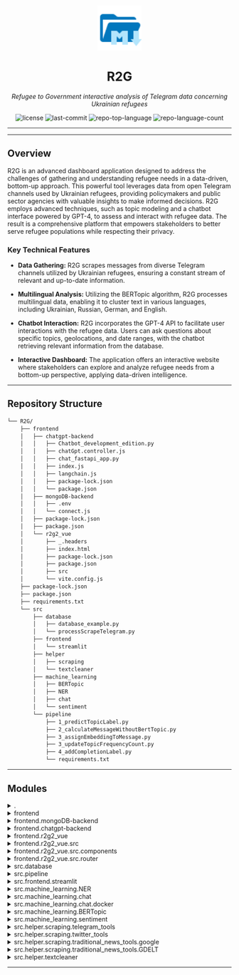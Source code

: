 <p align="center">
  <img src="https://raw.githubusercontent.com/PKief/vscode-material-icon-theme/ec559a9f6bfd399b82bb44393651661b08aaf7ba/icons/folder-markdown-open.svg" width="100" />
</p>
<p align="center">
    <h1 align="center">R2G</h1>
</p>
<p align="center">
    <em>Refugee to Government interactive analysis of Telegram data concerning Ukrainian refugees</em>
</p>
<p align="center">
	<img src="https://img.shields.io/github/license/submissiongiq/R2G?style=default&color=0080ff" alt="license">
	<img src="https://img.shields.io/github/last-commit/submissiongiq/R2G?style=default&color=0080ff" alt="last-commit">
	<img src="https://img.shields.io/github/languages/top/submissiongiq/R2G?style=default&color=0080ff" alt="repo-top-language">
	<img src="https://img.shields.io/github/languages/count/submissiongiq/R2G?style=default&color=0080ff" alt="repo-language-count">
<p>
<p align="center">
	<!-- default option, no dependency badges. -->
</p>
<hr>


---


## Overview

R2G is an advanced dashboard application designed to address the challenges of gathering and understanding refugee needs in a data-driven, bottom-up approach. This powerful tool leverages data from open Telegram channels used by Ukrainian refugees, providing policymakers and public sector agencies with valuable insights to make informed decisions. R2G employs advanced techniques, such as topic modeling and a chatbot interface powered by GPT-4, to assess and interact with refugee data. The result is a comprehensive platform that empowers stakeholders to better serve refugee populations while respecting their privacy.

### Key Technical Features

- **Data Gathering:** R2G scrapes messages from diverse Telegram channels utilized by Ukrainian refugees, ensuring a constant stream of relevant and up-to-date information.

- **Multilingual Analysis:** Utilizing the BERTopic algorithm, R2G processes multilingual data, enabling it to cluster text in various languages, including Ukrainian, Russian, German, and English.

- **Chatbot Interaction:** R2G incorporates the GPT-4 API to facilitate user interactions with the refugee data. Users can ask questions about specific topics, geolocations, and date ranges, with the chatbot retrieving relevant information from the database.

- **Interactive Dashboard:** The application offers an interactive website where stakeholders can explore and analyze refugee needs from a bottom-up perspective, applying data-driven intelligence.

---


##  Repository Structure

```sh
└── R2G/
    ├── frontend
    │   ├── chatgpt-backend
    │   │   ├── Chatbot_development_edition.py
    │   │   ├── chatGpt.controller.js
    │   │   ├── chat_fastapi_app.py
    │   │   ├── index.js
    │   │   ├── langchain.js
    │   │   ├── package-lock.json
    │   │   └── package.json
    │   ├── mongoDB-backend
    │   │   ├── .env
    │   │   └── connect.js
    │   ├── package-lock.json
    │   ├── package.json
    │   └── r2g2_vue
    │       ├── _.headers
    │       ├── index.html
    │       ├── package-lock.json
    │       ├── package.json
    │       ├── src
    │       └── vite.config.js
    ├── package-lock.json
    ├── package.json
    ├── requirements.txt
    └── src
        ├── database
        │   ├── database_example.py
        │   └── processScrapeTelegram.py
        ├── frontend
        │   └── streamlit
        ├── helper
        │   ├── scraping
        │   └── textcleaner
        ├── machine_learning
        │   ├── BERTopic
        │   ├── NER
        │   ├── chat
        │   └── sentiment
        └── pipeline
            ├── 1_predictTopicLabel.py
            ├── 2_calculateMessageWithoutBertTopic.py
            ├── 3_assignEmbeddingToMessage.py
            ├── 3_updateTopicFrequencyCount.py
            ├── 4_addCompletionLabel.py
            └── requirements.txt
```

---

##  Modules

<details closed><summary>.</summary>

| File                                                                                    | Summary                                                                                                                                                                                                                                                                                                                                                      |
| ---                                                                                     | ---                                                                                                                                                                                                                                                                                                                                                          |
| [requirements.txt](https://github.com/submissiongiq/R2G/blob/master/requirements.txt)   | This code snippet, located in the frontend directory, is responsible for managing the backend logic of the chatGpt application. It includes files like Tumen_Chatbot_development_edition.py, chatGpt.controller.js, chat_fastapi_app.py, and langchain.js. These files handle the processing and communication between the frontend and the chatbot backend. |
| [.gitignore](https://github.com/submissiongiq/R2G/blob/master/.gitignore)               | The code snippet is part of the R2G repository and is located in the frontend directory. It ignores the node_modules and frontend/node_modules folders when tracking changes in Git.                                                                                                                                                                         |
| [package-lock.json](https://github.com/submissiongiq/R2G/blob/master/package-lock.json) | The `package-lock.json` file in the `R2G` repository stores the dependencies and their specific versions for the project. It ensures consistent builds across different development environments by locking down the exact versions of the dependencies required.                                                                                            |
| [package.json](https://github.com/submissiongiq/R2G/blob/master/package.json)           | This code snippet, located in the package.json file, includes dependencies for the parent repository's architecture. It ensures compatibility and functionality by including packages for handling CORS and environment variables.                                                                                                                           |

</details>

<details closed><summary>frontend</summary>

| File                                                                                             | Summary                                                                                                                                                                                                                                          |
| ---                                                                                              | ---                                                                                                                                                                                                                                              |
| [package-lock.json](https://github.com/submissiongiq/R2G/blob/master/frontend/package-lock.json) | The code snippet in the chatgpt-backend folder of the R2G repository is responsible for implementing the backend logic for a chatbot. It includes files for the chatbot's controller and server setup.                                           |
| [package.json](https://github.com/submissiongiq/R2G/blob/master/frontend/package.json)           | The code snippet in frontend/package.json is responsible for managing the dependencies required by the frontend of the R2G repository. It ensures that the necessary packages, such as axios, express, and openai, are installed and up to date. |

</details>

<details closed><summary>frontend.mongoDB-backend</summary>

| File                                                                                               | Summary                                                                                                                                                                                                                                                                                                                      |
| ---                                                                                                | ---                                                                                                                                                                                                                                                                                                                          |
| [connect.js](https://github.com/submissiongiq/R2G/blob/master/frontend/mongoDB-backend/connect.js) | The code snippet in `connect.js` establishes a connection to a MongoDB database and creates an Express server. It handles requests to retrieve data from specific collections in the database. It also implements CORS to allow access from specific origins. The server runs on a specified port and returns health status. |
| [.env](https://github.com/submissiongiq/R2G/blob/master/frontend/mongoDB-backend/.env)             | This code snippet in the `frontend/mongoDB-backend` directory of the repository's architecture manages the MongoDB connection using the provided URL.                                                                                                                                                                        |

</details>

<details closed><summary>frontend.chatgpt-backend</summary>

| File                                                                                                                                                   | Summary                                                                                                                                                                                                                                                                                                                                                                                                                                                                                                                                                                                                                         |
| ---                                                                                                                                                    | ---                                                                                                                                                                                                                                                                                                                                                                                                                                                                                                                                                                                                                             |
| [chatGpt.controller.js](https://github.com/submissiongiq/R2G/blob/master/frontend/chatgpt-backend/chatGpt.controller.js)                               | The code snippet `chatGpt.controller.js` is a controller module that interacts with OpenAI's GPT-3.5 Turbo model for chat-based conversational AI. It creates an OpenAI instance, configures it with the provided API key, and sends a user's message to the model for generating a reply. The reply is then returned as a response.                                                                                                                                                                                                                                                                                            |
| [Tumen_Chatbot_development_edition.py](https://github.com/submissiongiq/R2G/blob/master/frontend/chatgpt-backend/Tumen_Chatbot_development_edition.py) | This code snippet, located at `frontend/chatgpt-backend/Tumen_Chatbot_development_edition.py`, is responsible for creating a FastAPI web server that interacts with a chatbot. It processes user queries, retrieves relevant information from a MongoDB database, and generates responses using the OpenAI GPT-3.5 Turbo language model. The code handles filtering and parsing parameters, connects to the database, performs text embeddings and vector searches, and constructs a conversational retrieval chain. The server accepts POST requests to `/query` and returns the chatbot's answer along with the chat history. |
| [index.js](https://github.com/submissiongiq/R2G/blob/master/frontend/chatgpt-backend/index.js)                                                         | The `index.js` file in the `frontend/chatgpt-backend` directory acts as the server entry point for the chatbot functionality. It sets up an Express server, handles CORS and JSON parsing, and exposes a `/chatbot` endpoint for interacting with the chat GPT model.                                                                                                                                                                                                                                                                                                                                                           |
| [package-lock.json](https://github.com/submissiongiq/R2G/blob/master/frontend/chatgpt-backend/package-lock.json)                                       | The code snippet in the chatgpt-backend folder of the R2G repository serves as the backend implementation for a chatbot built with ChatGPT. It includes files and logic for handling user input, generating responses, and handling language translation. It integrates with a MongoDB backend and utilizes FastAPI and JavaScript technologies.                                                                                                                                                                                                                                                                                |
| [package.json](https://github.com/submissiongiq/R2G/blob/master/frontend/chatgpt-backend/package.json)                                                 | The code snippet in the file `frontend/chatgpt-backend/package.json` is responsible for managing the dependencies required for the backend of the ChatGPT application. It specifies the necessary packages like `body-parser`, `cors`, `dotenv`, `express`, `langchain`, and `openai` along with their respective versions.                                                                                                                                                                                                                                                                                                     |
| [langchain.js](https://github.com/submissiongiq/R2G/blob/master/frontend/chatgpt-backend/langchain.js)                                                 | The `langchain.js` code snippet in the `frontend/chatgpt-backend` directory is a server-side implementation of a chatbot API. It utilizes various NLP libraries like OpenAI, MongoDB, and Langchain to retrieve relevant documents and provide accurate answers to user questions. The API listens for POST requests and returns the chatbot's response.                                                                                                                                                                                                                                                                        |
| [chat_fastapi_app.py](https://github.com/submissiongiq/R2G/blob/master/frontend/chatgpt-backend/chat_fastapi_app.py)                                   | This code snippet is a FastAPI backend application that handles user queries and returns relevant answers. It connects to MongoDB Atlas for data retrieval and utilizes various components from the langchain package, such as embeddings, conversation memory, and retrieval chains, to process the queries. The code also parses parameters, constructs search conditions, and integrates with the OpenAI API for generating answers.                                                                                                                                                                                         |

</details>

<details closed><summary>frontend.r2g2_vue</summary>

| File                                                                                                      | Summary                                                                                                                                                                                                                                                                   |
| ---                                                                                                       | ---                                                                                                                                                                                                                                                                       |
| [index.html](https://github.com/submissiongiq/R2G/blob/master/frontend/r2g2_vue/index.html)               | The code snippet in the `frontend/r2g2_vue/index.html` file is responsible for rendering the main Vue.js application in the browser. It includes the necessary HTML structure, sets the document title, and imports the main JavaScript module for the Vue.js app.        |
| [vite.config.js](https://github.com/submissiongiq/R2G/blob/master/frontend/r2g2_vue/vite.config.js)       | The `vite.config.js` file in the `frontend/r2g2_vue` directory is responsible for configuring the Vite build tool for the Vue.js frontend. It sets up the Vue plugin and resolves the alias for the `src` directory using the `fileURLToPath` and `URL` functions.        |
| [.gitignore](https://github.com/submissiongiq/R2G/blob/master/frontend/r2g2_vue/.gitignore)               | The code snippet in `frontend/r2g2_vue/.gitignore` specifies the files and directories that should be ignored by Git. It excludes log files, editor directories, and generated build artifacts, among others, from being tracked by version control.                      |
| [package-lock.json](https://github.com/submissiongiq/R2G/blob/master/frontend/r2g2_vue/package-lock.json) | The code snippet in the `chatgpt-backend` folder of the `frontend` section in the `R2G` repository is a critical component that enables chat functionality powered by the ChatGPT model. It includes a Python script, a JavaScript controller, and other necessary files. |
| [package.json](https://github.com/submissiongiq/R2G/blob/master/frontend/r2g2_vue/package.json)           | This code snippet contains the package.json file for the r2g2_vue frontend project. It specifies the project's dependencies, development dependencies, and scripts for building and running the project.                                                                  |
| [_.headers](https://github.com/submissiongiq/R2G/blob/master/frontend/r2g2_vue/_.headers)                 | The code snippet in frontend/r2g2_vue/_.headers sets content security policies to restrict sources for images, scripts, and styles. It enhances the security of the parent repository's frontend by preventing potential security vulnerabilities and attacks.            |

</details>

<details closed><summary>frontend.r2g2_vue.src</summary>

| File                                                                                                              | Summary                                                                                                                                                                                                                                                                                                                                                |
| ---                                                                                                               | ---                                                                                                                                                                                                                                                                                                                                                    |
| [App.vue](https://github.com/submissiongiq/R2G/blob/master/frontend/r2g2_vue/src/App.vue)                         | This code snippet represents the main Vue.js component of the R2G repository's frontend structure. It provides the basic template and structure for rendering the application's views.                                                                                                                                                                 |
| [plugins.js](https://github.com/submissiongiq/R2G/blob/master/frontend/r2g2_vue/src/plugins.js)                   | The code snippet in `frontend/r2g2_vue/src/plugins.js` is a plugin file that defines several functions used in the R2G repository. These functions handle CSV data, change the language, get cluster and state categories, count clusters, apply filters, and convert timestamps. The file enhances the functionality of the R2G frontend application. |
| [myplugins.js](https://github.com/submissiongiq/R2G/blob/master/frontend/r2g2_vue/src/myplugins.js)               | The myplugins.js code snippet in the r2g2_vue component of the repository provides functions for manipulating and analyzing data related to telecommunication clusters. It enables changing locale, getting cluster and state categories, retrieving and filtering dates, counting clusters, converting timestamps, and calculating moving averages.   |
| [main.js](https://github.com/submissiongiq/R2G/blob/master/frontend/r2g2_vue/src/main.js)                         | This code snippet initializes a Vue.js application by creating an app, setting up internationalization, configuring Axios for HTTP requests, integrating Element Plus UI library, and mounting the app to a specific DOM element. It also includes plugins and registers a Loading component.                                                          |
| [plugins4telegram.js](https://github.com/submissiongiq/R2G/blob/master/frontend/r2g2_vue/src/plugins4telegram.js) | The code snippet is part of the R2G repository's frontend architecture. It defines various functions related to data manipulation for a Telegram chat application, including language changes, retrieving cluster and state categories, filtering data based on country and state, and performing moving average calculations.                         |

</details>

<details closed><summary>frontend.r2g2_vue.src.components</summary>

| File                                                                                                                   | Summary                                                                                                                                                                                                                                                                                                                                                                                                 |
| ---                                                                                                                    | ---                                                                                                                                                                                                                                                                                                                                                                                                     |
| [DatePicker.vue](https://github.com/submissiongiq/R2G/blob/master/frontend/r2g2_vue/src/components/DatePicker.vue)     | This code snippet is a Vue.js component called DatePicker.vue located in the frontend/r2g2_vue/src/components directory of the repository. It provides a date picker with start and end date selection, formatted display, and disabled date functionality. It emits the selected date range to the parent component.                                                                                   |
| [Telegram.vue](https://github.com/submissiongiq/R2G/blob/master/frontend/r2g2_vue/src/components/Telegram.vue)         | The code snippet is part of the R2G repository and is located in the frontend/chatgpt-backend directory. It includes files related to a chatbot using ChatGPT, FastAPI, and MongoDB. The main role of this code is to handle chatbot functionalities, such as processing requests and providing responses.                                                                                              |
| [Home.vue](https://github.com/submissiongiq/R2G/blob/master/frontend/r2g2_vue/src/components/Home.vue)                 | The code snippet represents the Home.vue component in the frontend of the R2G repository. It handles user input for selecting topics, countries, states, and date range, and displays a line chart and a chatbot based on the selected options.                                                                                                                                                         |
| [MapComponent.vue](https://github.com/submissiongiq/R2G/blob/master/frontend/r2g2_vue/src/components/MapComponent.vue) | The MapComponent.vue code snippet is responsible for rendering a map component using `vue-leaflet` library. It displays a map with features based on geojson data and allows zooming, centering, and highlighting of states. The component also shows tooltips when hovering over states and emits selected state events.                                                                               |
| [Other.vue](https://github.com/submissiongiq/R2G/blob/master/frontend/r2g2_vue/src/components/Other.vue)               | The code snippet in `Other.vue` is a Vue.js component that represents a user interface for selecting various options related to the Ukrainian Refugee Crisis. It includes features like selecting a country, state, and date range of interest, displaying a map, line chart, and a chatbot. The component communicates with other components to update the selected options and display relevant data. |
| [ChatBot.vue](https://github.com/submissiongiq/R2G/blob/master/frontend/r2g2_vue/src/components/ChatBot.vue)           | The `ChatBot.vue` component in the `frontend/r2g2_vue/src/components` directory of the parent repository is responsible for displaying a chat bot interface and handling user interactions. Users can ask questions using predefined templates or type their own questions, and the component sends those questions to a chatbot server and displays the responses in the chat interface.               |
| [Navigation.vue](https://github.com/submissiongiq/R2G/blob/master/frontend/r2g2_vue/src/components/Navigation.vue)     | This code snippet is a Vue component called Navigation.vue located in the frontend/r2g2_vue/src/components/ directory. It represents a navigation menu with various options such as Home, Telegram, and language selection. It also includes a switch for toggling between dark and light mode.                                                                                                         |
| [LineChart.vue](https://github.com/submissiongiq/R2G/blob/master/frontend/r2g2_vue/src/components/LineChart.vue)       | The code snippet is a Vue component called LineChart.vue that renders a line chart using the Vue Chart.js library. It receives chart data and options as props and includes features such as responsive layout, time-based x-axis, and filtering based on selected state.                                                                                                                               |

</details>

<details closed><summary>frontend.r2g2_vue.src.router</summary>

| File                                                                                                   | Summary                                                                                                                                                                                                                                                                                      |
| ---                                                                                                    | ---                                                                                                                                                                                                                                                                                          |
| [request.js](https://github.com/submissiongiq/R2G/blob/master/frontend/r2g2_vue/src/router/request.js) | This code snippet defines an axios instance for sending HTTP requests in the frontend of the R2G repository. It includes error handling for different status codes and interceptors for request and response handling. The axios instance is exported for usage in other modules/components. |
| [router.js](https://github.com/submissiongiq/R2G/blob/master/frontend/r2g2_vue/src/router/router.js)   | This code snippet is the router module for the Vue frontend of the R2G repository. It creates routes for the Home and Telegram components, allowing navigation between them.                                                                                                                 |
| [path.js](https://github.com/submissiongiq/R2G/blob/master/frontend/r2g2_vue/src/router/path.js)       | The code snippet in `frontend/r2g2_vue/src/router/path.js` provides the base URL paths for various endpoints used in the frontend of the repository. It includes paths for accessing data files and interacting with a MongoDB server.                                                       |
| [api.js](https://github.com/submissiongiq/R2G/blob/master/frontend/r2g2_vue/src/router/api.js)         | This code snippet defines an API module for making HTTP requests to the backend. It provides methods for fetching data from a MongoDB cluster and handling errors.                                                                                                                           |

</details>

<details closed><summary>src.database</summary>

| File                                                                                                               | Summary                                                                                                                                                                                                                                                                                                                                                            |
| ---                                                                                                                | ---                                                                                                                                                                                                                                                                                                                                                                |
| [database_example.py](https://github.com/submissiongiq/R2G/blob/master/src/database/database_example.py)           | The code snippet at `src/database/database_example.py` connects to a MongoDB database, performs queries, updates and removes fields in the collection. It uses the `pymongo` library and returns data in a pandas DataFrame.                                                                                                                                       |
| [processScrapeTelegram.py](https://github.com/submissiongiq/R2G/blob/master/src/database/processScrapeTelegram.py) | The code snippet located at `src/database/processScrapeTelegram.py` is responsible for performing various operations on a MongoDB collection. It includes functions to calculate message statistics, add and clear message embeddings, update field names, and manipulate collection data. The code interacts with the MongoDB database using the PyMongo library. |

</details>

<details closed><summary>src.pipeline</summary>

| File                                                                                                                                         | Summary                                                                                                                                                                                                                                                                                                                                                                                                                                                                                   |
| ---                                                                                                                                          | ---                                                                                                                                                                                                                                                                                                                                                                                                                                                                                       |
| [3_updateTopicFrequencyCount.py](https://github.com/submissiongiq/R2G/blob/master/src/pipeline/3_updateTopicFrequencyCount.py)               | The code snippet located at src/pipeline/3_updateTopicFrequencyCount.py is responsible for aggregating message data from a MongoDB collection. It counts occurrences of predicted_class for each combination of messageDate, state, and country, and updates the count in an output database. The script connects to the MongoDB cluster, defines the aggregation pipeline, and executes the aggregation queries.                                                                         |
| [requirements.txt](https://github.com/submissiongiq/R2G/blob/master/src/pipeline/requirements.txt)                                           | The code snippet in the `requirements.txt` file located at `src/pipeline/` defines the required Python packages for the pipeline component of the parent repository. These packages include asyncio, pandas, pymongo, and others.                                                                                                                                                                                                                                                         |
| [4_addCompletionLabel.py](https://github.com/submissiongiq/R2G/blob/master/src/pipeline/4_addCompletionLabel.py)                             | The `4_addCompletionLabel.py` code snippet in the `src/pipeline` directory of the repository adds completion labels to new data in the specified MongoDB collection. It updates the topic update date of the data and assigns completion labels using a pretrained BERT model. The code connects to the MongoDB cluster, selects the new data, and updates the collection accordingly.                                                                                                    |
| [2_calculateMessageWithoutBertTopic.py](https://github.com/submissiongiq/R2G/blob/master/src/pipeline/2_calculateMessageWithoutBertTopic.py) | The code in `2_calculateMessageWithoutBertTopic.py` calculates the number of new messages in a MongoDB collection that require topic labels from BERT. It retrieves the data and displays the count. The code is part of the R2G project's pipeline for processing scraped Telegram data.                                                                                                                                                                                                 |
| [3_assignEmbeddingToMessage.py](https://github.com/submissiongiq/R2G/blob/master/src/pipeline/3_assignEmbeddingToMessage.py)                 | This code snippet, located at `src/pipeline/3_assignEmbeddingToMessage.py`, is responsible for assigning embeddings to messages in a MongoDB collection. It uses OpenAI's text-embedding-ada-002 model to generate embeddings. The code filters messages based on certain criteria and updates their embeddings in the collection.                                                                                                                                                        |
| [1_predictTopicLabel.py](https://github.com/submissiongiq/R2G/blob/master/src/pipeline/1_predictTopicLabel.py)                               | The code snippet is part of the R2G repository and is located in the frontend/chatgpt-backend directory. It includes files like Tumen_Chatbot_development_edition.py and chatGpt.controller.js. The code serves as the backend for the ChatGpt module and implements functionalities related to language processing and chatbot interaction. It contributes to the architecture of the parent repository by providing the necessary backend support for the frontend chatbot application. |

</details>

<details closed><summary>src.frontend.streamlit</summary>

| File                                                                                                       | Summary                                                                                                                                                                          |
| ---                                                                                                        | ---                                                                                                                                                                              |
| [app_EU_multi.py](https://github.com/submissiongiq/R2G/blob/master/src/frontend/streamlit/app_EU_multi.py) | This code snippet includes the backend implementation of a chatbot in the R2G repository. It is responsible for handling chat requests and communication with the chatGpt model. |

</details>

<details closed><summary>src.machine_learning.NER</summary>

| File                                                                                                                                                                       | Summary                                                                                                                                                                                                                                                                                                                                                                                                                                                                               |
| ---                                                                                                                                                                        | ---                                                                                                                                                                                                                                                                                                                                                                                                                                                                                   |
| [davlan-bert-base-multilingual-cased-ner-hrl.py](https://github.com/submissiongiq/R2G/blob/master/src/machine_learning/NER/davlan-bert-base-multilingual-cased-ner-hrl.py) | This code snippet is a part of the NER (Named Entity Recognition) module in the machine learning component of the R2G repository. It runs a Davlan Bert base multilingual cased NER HRL model on different data sources like Telegram, Twitter, and Google News. It preprocesses the text by removing smileys, punctuation, hashtags, and mentions before performing NER classification. The output is saved in a CSV file. The code also sets the device for GPU usage if available. |

</details>

<details closed><summary>src.machine_learning.chat</summary>

| File                                                                                                                                        | Summary                                                                                                                                                                                                                                                                                                                                                                                                                                                                                                                                                                                            |
| ---                                                                                                                                         | ---                                                                                                                                                                                                                                                                                                                                                                                                                                                                                                                                                                                                |
| [Chatbot_test_edition.py](https://github.com/submissiongiq/R2G/blob/master/src/machine_learning/chat/Chatbot_test_edition.py)               | The code snippet is responsible for querying a MongoDB database using specified parameters such as start and end dates, country, state, predicted class, and a query string. It fetches the relevant data from the database and uses it to generate an answer using a conversational retrieval chain model. The generated answer includes metadata like state, country, message date, predicted class, and the actual response to the query.                                                                                                                                                       |
| [Chatbot_development_edition.py](https://github.com/submissiongiq/R2G/blob/master/src/machine_learning/chat/Chatbot_development_edition.py) | The `Chatbot_development_edition.py` code snippet is a FastAPI endpoint that utilizes a ConversationRetrievalChain to implement a chatbot. It connects to a MongoDB Atlas instance, uses OpenAI for language modeling, and retrieves relevant documents based on user queries. The chatbot provides answers and prints metadata from the retrieved documents.                                                                                                                                                                                                                                      |
| [Chatbot_tutorial_edition.py](https://github.com/submissiongiq/R2G/blob/master/src/machine_learning/chat/Chatbot_tutorial_edition.py)       | This code snippet implements a chatbot using the Streamlit framework. It connects to a MongoDB database, loads chat data from a CSV file, and uses OpenAI's GPT-3.5 Turbo model for conversational responses. Users can input queries, and the chatbot generates relevant answers based on the chat history.                                                                                                                                                                                                                                                                                       |
| [chat_fastapi_app.py](https://github.com/submissiongiq/R2G/blob/master/src/machine_learning/chat/chat_fastapi_app.py)                       | This code snippet is a FastAPI application that provides an endpoint (/query) for processing user queries and returning relevant answers. It connects to a MongoDB Atlas database and uses various libraries for embeddings, vector search, and chat models. The code parses input parameters, constructs search conditions, sets up the retrieval chain, and processes the query. It also handles error cases and returns the generated answer and updated chat history. The code outlines several TODOs for bug fixing, code simplification, Dockerizing the app, and exploring hosting options. |

</details>

<details closed><summary>src.machine_learning.chat.docker</summary>

| File                                                                                                                                               | Summary                                                                                                                                                                                                                                                                                                                                                                                                                      |
| ---                                                                                                                                                | ---                                                                                                                                                                                                                                                                                                                                                                                                                          |
| [docker-compose.yaml](https://github.com/submissiongiq/R2G/blob/master/src/machine_learning/chat/docker/docker-compose.yaml)                       | The code snippet in `src/machine_learning/chat/docker/docker-compose.yaml` is responsible for building and running a Docker container for the chat FastAPI application. It specifies the build context, Dockerfile, port mapping, and environment variables. The container is connected to the `app_network` bridge network.                                                                                                 |
| [requirements.txt](https://github.com/submissiongiq/R2G/blob/master/src/machine_learning/chat/docker/requirements.txt)                             | This code snippet, located at src/machine_learning/chat/docker/requirements.txt, lists the required packages and their versions for the Docker container used in the chat machine learning module. It ensures that the necessary dependencies are installed to enable chat functionality within the application.                                                                                                             |
| [chat_fastapi_conversational.py](https://github.com/submissiongiq/R2G/blob/master/src/machine_learning/chat/docker/chat_fastapi_conversational.py) | This code snippet is a FastAPI application that serves as a chatbot endpoint. It handles queries and returns responses using a ConversationalRetrievalChain from the langchain library. The chatbot interacts with MongoDB Atlas for text search and retrieval and utilizes the OpenAI GPT-3.5-turbo-16k language model for generating responses. The code also includes CORS middleware for enabling cross-origin requests. |
| [chat_fastapi.py](https://github.com/submissiongiq/R2G/blob/master/src/machine_learning/chat/docker/chat_fastapi.py)                               | This code snippet is a FastAPI application that serves as a chatbot endpoint for querying a MongoDB database. It handles incoming requests, parses the query parameters, connects to the database, performs a search using a retrieval question-answering model, and returns the result. The application also includes CORS middleware for handling cross-origin requests.                                                   |
| [chat_fastapi.dockerfile](https://github.com/submissiongiq/R2G/blob/master/src/machine_learning/chat/docker/chat_fastapi.dockerfile)               | This code snippet is a Dockerfile that sets up a container for the chat FastAPI service. It installs the required packages and specifies the command to run the service.                                                                                                                                                                                                                                                     |
| [.env](https://github.com/submissiongiq/R2G/blob/master/src/machine_learning/chat/docker/.env)                                                     | This code snippet, located at src/machine_learning/chat/docker/.env, contains environment variables for accessing external services such as Atlas and OpenAI. It provides the necessary authentication credentials for secure communication with these services within the chat module of the R2G repository architecture.                                                                                                   |

</details>

<details closed><summary>src.machine_learning.BERTopic</summary>

| File                                                                                                                                    | Summary                                                                                                                                                                                                                                                                                                                                                                                                                                                                                                     |
| ---                                                                                                                                     | ---                                                                                                                                                                                                                                                                                                                                                                                                                                                                                                         |
| [requirements.txt](https://github.com/submissiongiq/R2G/blob/master/src/machine_learning/BERTopic/requirements.txt)                     | The code snippet in src/machine_learning/BERTopic/requirements.txt specifies the required dependencies for the BERTopic module. It includes packages such as argparse, bertopic, sklearn, pandas, regex, and tqdm. These dependencies are necessary for the BERTopic module to function properly within the parent repository's architecture.                                                                                                                                                               |
| [testing.ipynb](https://github.com/submissiongiq/R2G/blob/master/src/machine_learning/BERTopic/testing.ipynb)                           | This code snippet is part of a repository called R2G and specifically resides in the frontend/chatgpt-backend directory. It includes files related to a chatbot implementation using ChatGPT technology. The code snippet includes a Python file called Tumen_Chatbot_development_edition.py and a JavaScript file called chatGpt.controller.js. Its main role is to handle the backend logic and control the ChatGPT chatbot.                                                                              |
| [runBERTopic.py](https://github.com/submissiongiq/R2G/blob/master/src/machine_learning/BERTopic/runBERTopic.py)                         | Error generating text for src/machine_learning/BERTopic/runBERTopic.py: Client error '400 Bad Request' for url 'https://api.openai.com/v1/chat/completions'
For more information check: https://developer.mozilla.org/en-US/docs/Web/HTTP/Status/400                                                                                                                                                                                                                                                        |
| [preprocess_testing_data.py](https://github.com/submissiongiq/R2G/blob/master/src/machine_learning/BERTopic/preprocess_testing_data.py) | Error generating text for src/machine_learning/BERTopic/preprocess_testing_data.py: Client error '400 Bad Request' for url 'https://api.openai.com/v1/chat/completions'
For more information check: https://developer.mozilla.org/en-US/docs/Web/HTTP/Status/400                                                                                                                                                                                                                                            |
| [upload_model.py](https://github.com/submissiongiq/R2G/blob/master/src/machine_learning/BERTopic/upload_model.py)                       | This code snippet is responsible for uploading a BERTopic model to the HuggingFace Hub. It loads the model, pushes it to the Hub, and also outputs a dictionary containing topic information. The code is located in the `src/machine_learning/BERTopic/upload_model.py` file of the repository.                                                                                                                                                                                                            |
| [mapping.py](https://github.com/submissiongiq/R2G/blob/master/src/machine_learning/BERTopic/mapping.py)                                 | This code snippet in `src/machine_learning/BERTopic/mapping.py` connects to a MongoDB database, retrieves documents from a collection, and assigns a fixed cluster based on certain keywords. The assigned cluster is then stored in the database.                                                                                                                                                                                                                                                          |
| [apply_BERTopic_mongoDB.py](https://github.com/submissiongiq/R2G/blob/master/src/machine_learning/BERTopic/apply_BERTopic_mongoDB.py)   | The `apply_BERTopic_mongoDB.py` code snippet is responsible for fetching data from a MongoDB database, using BERTopic to predict topics for the messages, and updating the predicted topics back to the database in chunks. It utilizes multithreading for efficient processing.                                                                                                                                                                                                                            |
| [runsemi-supervised-bert.py](https://github.com/submissiongiq/R2G/blob/master/src/machine_learning/BERTopic/runsemi-supervised-bert.py) | The code snippet `runsemi-supervised-bert.py` is part of the BERTopic module in the repository. It defines a class that fits a BERTopic model, visualizes the results, and saves the model and representative documents to disk. The code uses UMAP for dimension reduction, HDBSCAN for clustering, and CountVectorizer for preprocessing. It also downloads NLTK resources and defines a list of stopwords. The results are saved as HTML files and an Excel spreadsheet, and the model is saved to disk. |
| [validation.py](https://github.com/submissiongiq/R2G/blob/master/src/machine_learning/BERTopic/validation.py)                           | The code snippet `chat_fastapi_app.py` in the `frontend/chatgpt-backend` directory serves as the backend implementation for the chat functionality of the R2G repository. It provides a FastAPI application that enables chatbot interactions with users.                                                                                                                                                                                                                                                   |

</details>

<details closed><summary>src.machine_learning.sentiment</summary>

| File                                                                                                                                                                                 | Summary                                                                                                                                                                                                                                                                                                                                                                         |
| ---                                                                                                                                                                                  | ---                                                                                                                                                                                                                                                                                                                                                                             |
| [sentiment.py](https://github.com/submissiongiq/R2G/blob/master/src/machine_learning/sentiment/sentiment.py)                                                                         | This code snippet is a Sentiment Classifier module that utilizes pre-trained transformer models to predict sentiment and emotion. It loads and processes data from an input file, performs sentiment and emotion inference, and saves the results. The module can be used in a larger architecture for sentiment analysis tasks.                                                |
| [cardiffnlp-twitter-xlm-roberta-base-sentiment.py](https://github.com/submissiongiq/R2G/blob/master/src/machine_learning/sentiment/cardiffnlp-twitter-xlm-roberta-base-sentiment.py) | This code snippet contains a class called `CardiffXLMRobertaModelBaseSentiment` that performs sentiment analysis using the CardiffNLP Twitter XLM-RoBERTa base model. It provides methods to classify sentiments for different data types such as Telegram, Twitter, and Google News. The sentiment analysis is done by utilizing the Transformers library's pipeline function. |
| [cardiffnlp-twitter-roberta-base-emotion.py](https://github.com/submissiongiq/R2G/blob/master/src/machine_learning/sentiment/cardiffnlp-twitter-roberta-base-emotion.py)             | This code snippet is a class implementation for a sentiment classification model based on the CardiffNLP's Twitter RoBERTa base model. It provides methods to classify emotions in data from various sources (Telegram, Twitter, Google News). The code takes input data, runs it through the model, and outputs the results.                                                   |

</details>

<details closed><summary>src.helper.scraping.telegram_tools</summary>

| File                                                                                                                                                     | Summary                                                                                                                                                                                                                                                                                                                                         |
| ---                                                                                                                                                      | ---                                                                                                                                                                                                                                                                                                                                             |
| [requirements.txt](https://github.com/submissiongiq/R2G/blob/master/src/helper/scraping/telegram_tools/requirements.txt)                                 | The `requirements.txt` file at `src/helper/scraping/telegram_tools` specifies the dependencies needed for scraping Telegram data, including packages for argument parsing, database interaction, and async programming.                                                                                                                         |
| [extractSateAndCity.py](https://github.com/submissiongiq/R2G/blob/master/src/helper/scraping/telegram_tools/extractSateAndCity.py)                       | This code snippet is part of the repository's architecture for scraping and processing Telegram chats. It extracts the state and city information from the chats and stores it either in a local file or a MongoDB database. The code utilizes geosky library for mapping states and cities to their respective countries.                      |
| [scrapeTelegramChannelMessages.py](https://github.com/submissiongiq/R2G/blob/master/src/helper/scraping/telegram_tools/scrapeTelegramChannelMessages.py) | This code snippet scrapes message texts and metadata from Telegram channels specified in an input file. It uses the Telethon library to interact with the Telegram API and saves the scraped data to a MongoDB database. Additionally, it extracts the state and city information from the chat names and performs text embedding using OpenAI. |
| [generateTelegramStringToken.py](https://github.com/submissiongiq/R2G/blob/master/src/helper/scraping/telegram_tools/generateTelegramStringToken.py)     | The code snippet in the file `generateTelegramStringToken.py` generates a string token for accessing the Telegram API. It uses the `telethon` library and requires the user's phone number and login code.                                                                                                                                      |

</details>

<details closed><summary>src.helper.scraping.twitter_tools</summary>

| File                                                                                                                                | Summary                                                                                                                                                                                                                                                                                                                                                                                                                                                         |
| ---                                                                                                                                 | ---                                                                                                                                                                                                                                                                                                                                                                                                                                                             |
| [count_tweets_single.sh](https://github.com/submissiongiq/R2G/blob/master/src/helper/scraping/twitter_tools/count_tweets_single.sh) | The code snippet count_tweets_single.sh is located in the src/helper/scraping/twitter_tools directory. It counts the number of tweets that match a specific query and filters them based on start time and keywords. It uses the search_tweets.py script and requires a credential file. The result is printed as the sum of tweet counts.                                                                                                                      |
| [scrape_tweets.ipynb](https://github.com/submissiongiq/R2G/blob/master/src/helper/scraping/twitter_tools/scrape_tweets.ipynb)       | The code snippet in the chatgpt-backend directory of the R2G repository is responsible for implementing the backend logic of a chatbot using GPT language generation. It includes files such as Tumen_Chatbot_development_edition.py, chatGpt.controller.js, chat_fastapi_app.py, and index.js. The code handles the communication between the frontend and the GPT model, enabling chatbot functionality.                                                      |
| [search_tweets.sh](https://github.com/submissiongiq/R2G/blob/master/src/helper/scraping/twitter_tools/search_tweets.sh)             | The code snippet search_tweets.sh is located in the src/helper/scraping/twitter_tools directory of the parent repository. It is a bash script that utilizes a Python script to scrape tweets from Twitter based on provided queries. The tweets are stored in JSON files and can be converted to CSV format. The script also keeps track of the total number of tweets scraped.                                                                                 |
| [count_tweets.sh](https://github.com/submissiongiq/R2G/blob/master/src/helper/scraping/twitter_tools/count_tweets.sh)               | This code snippet, located at src/helper/scraping/twitter_tools/count_tweets.sh, counts the number of tweets based on specified queries. It uses Twitter API to search for tweets and outputs the total count.                                                                                                                                                                                                                                                  |
| [search_tweets.py](https://github.com/submissiongiq/R2G/blob/master/src/helper/scraping/twitter_tools/search_tweets.py)             | This code snippet is located in the `helper/scraping/twitter_tools` directory of the parent repository. It is a Python script that provides functionality for searching tweets using the Twitter API. The script takes various command-line arguments such as search queries, date ranges, and output formats to customize the search. It loads credentials, reads configuration files, and executes the search, returning the results in the specified format. |
| [create_tweets_csv.py](https://github.com/submissiongiq/R2G/blob/master/src/helper/scraping/twitter_tools/create_tweets_csv.py)     | This code snippet, located at src/helper/scraping/twitter_tools/create_tweets_csv.py, processes a query file in JSON format and extracts relevant data from multiple JSON files. It then writes the extracted data into a CSV file and prints the number of tweets and unique tweets.                                                                                                                                                                           |

</details>

<details closed><summary>src.helper.scraping.traditional_news_tools.google</summary>

| File                                                                                                                                                                            | Summary                                                                                                                                                                                                                                                                                                                                                                                                                                                                     |
| ---                                                                                                                                                                             | ---                                                                                                                                                                                                                                                                                                                                                                                                                                                                         |
| [googlescapper.py](https://github.com/submissiongiq/R2G/blob/master/src/helper/scraping/traditional_news_tools/google/googlescapper.py)                                         | This code snippet is located in the `src/helper/scraping/traditional_news_tools/google/googlescapper.py` file and is responsible for scraping news articles from Google using specific search terms for different countries and languages. The scraped data is stored in a MongoDB database. The code uses multithreading for efficient processing and handles error cases. The script also checks the size of the database and exits if it exceeds a predefined threshold. |
| [scrapeGoogleNewsPageLinksSoup.py](https://github.com/submissiongiq/R2G/blob/master/src/helper/scraping/traditional_news_tools/google/scrapeGoogleNewsPageLinksSoup.py)         | This code snippet scrapes Google News articles and saves them as files. It utilizes concurrent threading for efficiency and handles connection errors. The goal is to gather data from Google News for further analysis.                                                                                                                                                                                                                                                    |
| [scrapeGoogleNews.py](https://github.com/submissiongiq/R2G/blob/master/src/helper/scraping/traditional_news_tools/google/scrapeGoogleNews.py)                                   | The code snippet `scrapeGoogleNews.py` is part of the `R2G` repository's architecture. It scrapes news articles from Google News using parallel execution and saves the results to a CSV file. It supports multiple countries and languages, and handles connection errors and timeouts.                                                                                                                                                                                    |
| [preprocessMediaData.py](https://github.com/submissiongiq/R2G/blob/master/src/helper/scraping/traditional_news_tools/google/preprocessMediaData.py)                             | This code snippet, located at `src/helper/scraping/traditional_news_tools/google/preprocessMediaData.py`, filters and processes news article data. It reads articles from a directory, checks for specific keywords, and writes the filtered articles to a new directory.                                                                                                                                                                                                   |
| [scrapeGoogleNewsPageLinksSelenium.py](https://github.com/submissiongiq/R2G/blob/master/src/helper/scraping/traditional_news_tools/google/scrapeGoogleNewsPageLinksSelenium.py) | This code snippet is responsible for scraping and saving news article text from Google search results page using Selenium. It utilizes multithreading to process multiple URLs concurrently and writes the text to individual text files.                                                                                                                                                                                                                                   |

</details>

<details closed><summary>src.helper.scraping.traditional_news_tools.GDELT</summary>

| File                                                                                                                                   | Summary                                                                                                                                                                                                                                                         |
| ---                                                                                                                                    | ---                                                                                                                                                                                                                                                             |
| [scrapingGDELT.py](https://github.com/submissiongiq/R2G/blob/master/src/helper/scraping/traditional_news_tools/GDELT/scrapingGDELT.py) | This code snippet in the file scrapingGDELT.py connects to Google BigQuery, executes a query to retrieve events data from GDELT, and prints the results. It is part of the src/helper/scraping/traditional_news_tools/GDELT module in the repository structure. |

</details>

<details closed><summary>src.helper.textcleaner</summary>

| File                                                                                             | Summary                                                                                                                                                                                                                                                                                                                                                                                                                                                                                                                                   |
| ---                                                                                              | ---                                                                                                                                                                                                                                                                                                                                                                                                                                                                                                                                       |
| [cleaner.py](https://github.com/submissiongiq/R2G/blob/master/src/helper/textcleaner/cleaner.py) | This code snippet is part of the parent repository and is located at src/helper/textcleaner/cleaner.py. It contains a Cleaner class that has various methods for cleaning text data. The methods handle tasks such as removing URLs, correcting spelling mistakes, removing emojis, dropping sequences without words, and cleaning news articles from a given folder. The main() function parses command-line arguments and initializes an instance of the Cleaner class to run the data cleaning tasks based on the specified data type. |

</details>

---